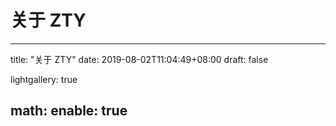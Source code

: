 # 关于 ZTY

---
title: "关于 ZTY"
date: 2019-08-02T11:04:49+08:00
draft: false

lightgallery: true

math:
  enable: true
---

